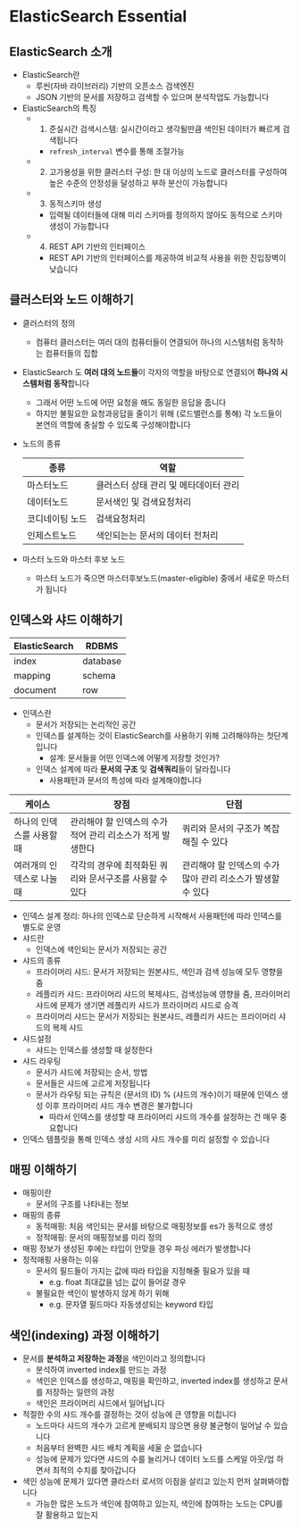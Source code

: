 # ElasticSearch Essential

## ElasticSearch 소개

- ElasticSearch란
  - 루씬(자바 라이브러리) 기반의 오픈소스 검색엔진
  - JSON 기반의 문서를 저장하고 검색할 수 있으며 분석작업도 가능합니다
- ElasticSearch의 특징
  - 1. 준실시간 검색시스템: 실시간이라고 생각될만큼 색인된 데이터가 빠르게 검색됩니다
    - `refresh_interval` 변수를 통해 조절가능
  - 2. 고가용성을 위한 클러스터 구성: 한 대 이상의 노드로 클러스터를 구성하여 높은 수준의 안정성을 달성하고 부하 분산이 가능합니다
  - 3. 동적스키마 생성
    - 입력될 데이터들에 대해 미리 스키마를 정의하지 않아도 동적으로 스키마 생성이 가능합니다
  - 4. REST API 기반의 인터페이스
    - REST API 기반의 인터페이스를 제공하여 비교적 사용을 위한 진입장벽이 낮습니다

## 클러스터와 노드 이해하기

- 클러스터의 정의
  - 컴퓨터 클러스터는 여러 대의 컴퓨터들이 연결되어 하나의 시스템처럼 동작하는 컴퓨터들의 집합
- ElasticSearch 도 **여러 대의 노드들**이 각자의 역할을 바탕으로 연결되어 **하나의 시스템처럼 동작**합니다
  - 그래서 어떤 노드에 어떤 요청을 해도 동일한 응답을 줍니다
  - 하지만 불필요한 요청과응답을 줄이기 위해 (로드밸런스를 통해) 각 노드들이 본연의 역할에 충실할 수 있도록 구성해야합니다
- 노드의 종류

  | 종류            | 역할                                  |
  | --------------- | ------------------------------------- |
  | 마스터노드      | 클러스터 상태 관리 및 메타데이터 관리 |
  | 데이터노드      | 문서색인 및 검색요청처리              |
  | 코디네이팅 노드 | 검색요청처리                          |
  | 인제스트노드    | 색인되는는 문서의 데이터 전처리       |

- 마스터 노드와 마스터 후보 노드
  - 마스터 노드가 죽으면 마스터후보노드(master-eligible) 중에서 새로운 마스터가 됩니다

## 인덱스와 샤드 이해하기

| ElasticSearch | RDBMS    |
| ------------- | -------- |
| index         | database |
| mapping       | schema   |
| document      | row      |

- 인덱스란
  - 문서가 저장되는 논리적인 공간
  - 인덱스를 설계하는 것이 ElasticSearch를 사용하기 위해 고려해야하는 첫단계입니다
    - 설계: 문서들을 어떤 인덱스에 어떻게 저장할 것인가?
  - 인덱스 설계에 따라 **문서의 구조** 및 **검색쿼리**들이 달라집니다
    - 사용패턴과 문서의 특성에 따라 설계해야합니다

| 케이스                    | 장점                                                       | 단점                                                        |
| ------------------------- | ---------------------------------------------------------- | ----------------------------------------------------------- |
| 하나의 인덱스를 사용할 때 | 관리해야 할 인덱스의 수가 적어 관리 리소스가 적게 발생한다 | 쿼리와 문서의 구조가 복잡해질 수 있다                       |
| 여러개의 인덱스로 나눌 때 | 각각의 경우에 최적화된 쿼리와 문서구조를 사용할 수 있다    | 관리해야 할 인덱스의 수가 많아 관리 리소스가 발생할 수 있다 |

- 인덱스 설계 정리: 하나의 인덱스로 단순하게 시작해서 사용패턴에 따라 인덱스를 별도로 운영
- 샤드란
  - 인덱스에 색인되는 문서가 저장되는 공간
- 샤드의 종류
  - 프라이머리 샤드: 문서가 저장되는 원본샤드, 색인과 검색 성능에 모두 영향을 줌
  - 레플리카 샤드: 프라이머리 샤드의 복제샤드, 검색성능에 영향을 줌, 프라이머리 샤드에 문제가 생기면 레플리카 샤드가 프라이머리 샤드로 승격
  - 프라이머리 샤드는 문서가 저장되는 원본샤드, 레플리카 샤드는 프라이머리 샤드의 복제 샤드
- 샤드설정
  - 샤드는 인덱스를 생성할 때 설정한다
- 샤드 라우팅
  - 문서가 샤드에 저장되는 순서, 방법
  - 문서들은 샤드에 고르게 저장됩니다
  - 문서가 라우팅 되는 규칙은 (문서의 ID) % (샤드의 개수)이기 때문에 인덱스 생성 이후 프라이머리 샤드 개수 변경은 불가합니다
    - 따라서 인덱스를 생성할 때 프라이머리 샤드의 개수를 설정하는 건 매우 중요합니다
- 인덱스 템플릿을 통해 인덱스 생성 시의 샤드 개수를 미리 설정할 수 있습니다

## 매핑 이해하기

- 매핑이란
  - 문서의 구조를 나타내는 정보
- 매핑의 종류
  - 동적매핑: 처음 색인되는 문서를 바탕으로 매핑정보를 es가 동적으로 생성
  - 정적매핑: 문서의 매핑정보를 미리 정의
- 매핑 정보가 생성된 후에는 타입이 안맞을 경우 파싱 에러가 발생합니다
- 정적매핑 사용하는 이유
  - 문서의 필드들이 가지는 값에 따라 타입을 지정해줄 필요가 있을 때
    - e.g. float 최대값을 넘는 값이 들어갈 경우
  - 불필요한 색인이 발생하지 않게 하기 위해
    - e.g. 문자열 필드마다 자동생성되는 keyword 타입

## 색인(indexing) 과정 이해하기

- 문서를 **분석하고 저장하는 과정**을 색인이라고 정의합니다
  - 분석하여 inverted index를 만드는 과정
  - 색인은 인덱스를 생성하고, 매핑을 확인하고, inverted index를 생성하고 문서를 저장하는 일련의 과정
  - 색인은 프라이머리 샤드에서 일어납니다
- 적절한 수의 샤드 개수를 결정하는 것이 성능에 큰 영향을 미칩니다
  - 노드마다 샤드의 개수가 고르게 분배되지 않으면 용량 불균형이 일어날 수 있습니다
  - 처음부터 완벽한 샤드 배치 계획을 세울 순 없습니다
  - 성능에 문제가 있다면 샤드의 수를 늘리거나 데이터 노드를 스케일 아웃/업 하면서 최적의 수치를 찾아갑니다
- 색인 성능에 문제가 있다면 클라스터 로서의 이점을 살리고 있는지 먼저 살펴봐야합니다
  - 가능한 많은 노드가 색인에 참여하고 있는지, 색인에 참여하는 노드는 CPU를 잘 활용하고 있는지
